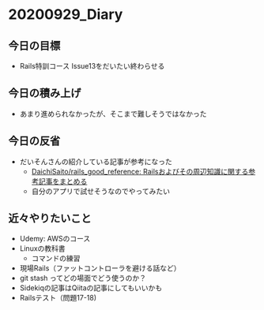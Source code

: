 # 20200929_Diary

## 今日の目標

- Rails特訓コース Issue13をだいたい終わらせる

## 今日の積み上げ

- あまり進められなかったが、そこまで難しそうではなかった

## 今日の反省

- だいそんさんの紹介している記事が参考になった
  - [DaichiSaito/rails\_good\_reference: Railsおよびその周辺知識に関する参考記事をまとめる](https://github.com/DaichiSaito/rails_good_reference)
  - 自分のアプリで試せそうなのでやってみたい

## 近々やりたいこと

- Udemy: AWSのコース
- Linuxの教科書
  - コマンドの練習
- 現場Rails（ファットコントローラを避ける話など）
- git stash ってどの場面でどう使うのか？
- Sidekiqの記事はQiitaの記事にしてもいいかも
- Railsテスト（問題17-18)
